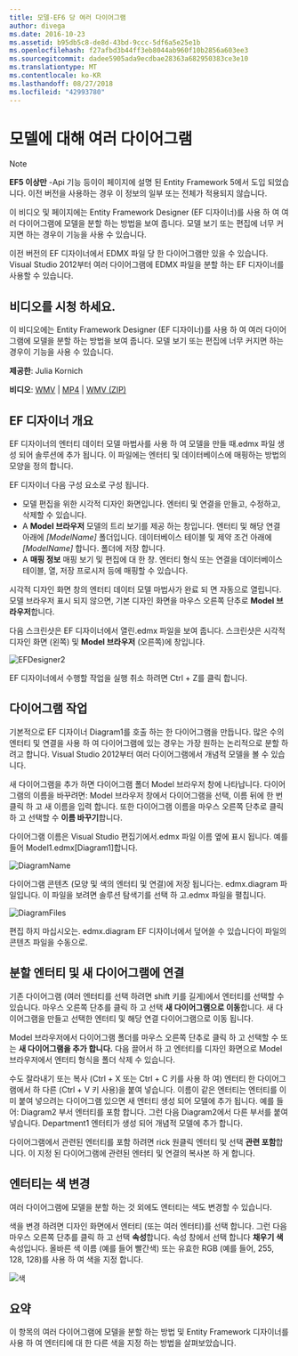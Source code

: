 ```yaml
---
title: 모델-EF6 당 여러 다이어그램
author: divega
ms.date: 2016-10-23
ms.assetid: b95db5c8-de8d-43bd-9ccc-5df6a5e25e1b
ms.openlocfilehash: f27afbd3b44ff3eb8044ab960f10b2856a603ee3
ms.sourcegitcommit: dadee5905ada9ecdbae28363a682950383ce3e10
ms.translationtype: MT
ms.contentlocale: ko-KR
ms.lasthandoff: 08/27/2018
ms.locfileid: "42993780"
---
```

# <a name="multiple-diagrams-per-model"></a>모델에 대해 여러 다이어그램
> [!NOTE]
> **EF5 이상만** -Api 기능 등이이 페이지에 설명 된 Entity Framework 5에서 도입 되었습니다. 이전 버전을 사용하는 경우 이 정보의 일부 또는 전체가 적용되지 않습니다.

이 비디오 및 페이지에는 Entity Framework Designer (EF 디자이너)를 사용 하 여 여러 다이어그램에 모델을 분할 하는 방법을 보여 줍니다. 모델 보기 또는 편집에 너무 커지면 하는 경우이 기능을 사용 수 있습니다.

이전 버전의 EF 디자이너에서 EDMX 파일 당 한 다이어그램만 있을 수 있습니다. Visual Studio 2012부터 여러 다이어그램에 EDMX 파일을 분할 하는 EF 디자이너를 사용할 수 있습니다.

## <a name="watch-the-video"></a>비디오를 시청 하세요.
이 비디오에는 Entity Framework Designer (EF 디자이너)를 사용 하 여 여러 다이어그램에 모델을 분할 하는 방법을 보여 줍니다. 모델 보기 또는 편집에 너무 커지면 하는 경우이 기능을 사용 수 있습니다.

**제공한**: Julia Kornich

**비디오**: [WMV](http://download.microsoft.com/download/5/C/2/5C2B52AB-5532-426F-B078-1E253341B5FA/HDI-ITPro-MSDN-winvideo-multiplediagrams.wmv) | [MP4](http://download.microsoft.com/download/5/C/2/5C2B52AB-5532-426F-B078-1E253341B5FA/HDI-ITPro-MSDN-mp4video-multiplediagrams.m4v) | [WMV (ZIP)](http://download.microsoft.com/download/5/C/2/5C2B52AB-5532-426F-B078-1E253341B5FA/HDI-ITPro-MSDN-winvideo-multiplediagrams.zip)

## <a name="ef-designer-overview"></a>EF 디자이너 개요

EF 디자이너의 엔터티 데이터 모델 마법사를 사용 하 여 모델을 만들 때.edmx 파일 생성 되어 솔루션에 추가 됩니다. 이 파일에는 엔터티 및 데이터베이스에 매핑하는 방법의 모양을 정의 합니다.

EF 디자이너 다음 구성 요소로 구성 됩니다.

-   모델 편집을 위한 시각적 디자인 화면입니다. 엔터티 및 연결을 만들고, 수정하고, 삭제할 수 있습니다.
-   A **Model 브라우저** 모델의 트리 보기를 제공 하는 창입니다.  엔터티 및 해당 연결 아래에 *\[ModelName\]* 폴더입니다. 데이터베이스 테이블 및 제약 조건 아래에  *\[ModelName\]* 합니다. 폴더에 저장 합니다.
-   A **매핑 정보** 매핑 보기 및 편집에 대 한 창. 엔터티 형식 또는 연결을 데이터베이스 테이블, 열, 저장 프로시저 등에 매핑할 수 있습니다. 

시각적 디자인 화면 창의 엔터티 데이터 모델 마법사가 완료 되 면 자동으로 열립니다. 모델 브라우저 표시 되지 않으면, 기본 디자인 화면을 마우스 오른쪽 단추로 **Model 브라우저**합니다.

다음 스크린샷은 EF 디자이너에서 열린.edmx 파일을 보여 줍니다. 스크린샷은 시각적 디자인 화면 (왼쪽) 및 **Model 브라우저** (오른쪽)에 창입니다.

![EFDesigner2](~/ef6/media/efdesigner2.png)

EF 디자이너에서 수행할 작업을 실행 취소 하려면 Ctrl + Z를 클릭 합니다.

## <a name="working-with-diagrams"></a>다이어그램 작업

기본적으로 EF 디자이너 Diagram1를 호출 하는 한 다이어그램을 만듭니다. 많은 수의 엔터티 및 연결을 사용 하 여 다이어그램에 있는 경우는 가장 원하는 논리적으로 분할 하려고 합니다. Visual Studio 2012부터 여러 다이어그램에서 개념적 모델을 볼 수 있습니다.   

새 다이어그램을 추가 하면 다이어그램 폴더 Model 브라우저 창에 나타납니다. 다이어그램의 이름을 바꾸려면: Model 브라우저 창에서 다이어그램을 선택, 이름 뒤에 한 번 클릭 하 고 새 이름을 입력 합니다.  또한 다이어그램 이름을 마우스 오른쪽 단추로 클릭 하 고 선택할 수 **이름 바꾸기**합니다.

다이어그램 이름은 Visual Studio 편집기에서.edmx 파일 이름 옆에 표시 됩니다. 예를 들어 Model1.edmx\[Diagram1\]합니다.

![DiagramName](~/ef6/media/diagramname.png)

다이어그램 콘텐츠 (모양 및 색의 엔터티 및 연결)에 저장 됩니다는. edmx.diagram 파일입니다. 이 파일을 보려면 솔루션 탐색기를 선택 하 고.edmx 파일을 펼칩니다. 

![DiagramFiles](~/ef6/media/diagramfiles.png)

편집 하지 마십시오는. edmx.diagram EF 디자이너에서 덮어쓸 수 있습니다이 파일의 콘텐츠 파일을 수동으로.
 
## <a name="splitting-entities-and-associations-into-a-new-diagram"></a>분할 엔터티 및 새 다이어그램에 연결

기존 다이어그램 (여러 엔터티를 선택 하려면 shift 키를 길게)에서 엔터티를 선택할 수 있습니다. 마우스 오른쪽 단추를 클릭 하 고 선택 **새 다이어그램으로 이동**합니다. 새 다이어그램을 만들고 선택한 엔터티 및 해당 연결 다이어그램으로 이동 됩니다.

Model 브라우저에서 다이어그램 폴더를 마우스 오른쪽 단추로 클릭 하 고 선택할 수 또는 **새 다이어그램을 추가 합니다.** 다음 끌어서 하 고 엔터티를 디자인 화면으로 Model 브라우저에서 엔터티 형식을 폴더 삭제 수 있습니다.

수도 잘라내기 또는 복사 (Ctrl + X 또는 Ctrl + C 키를 사용 하 여) 엔터티 한 다이어그램에서 하 다른 (Ctrl + V 키 사용)을 붙여 넣습니다. 이름이 같은 엔터티는 엔터티를 이미 붙여 넣으려는 다이어그램 있으면 새 엔터티 생성 되어 모델에 추가 됩니다.  예를 들어: Diagram2 부서 엔터티를 포함 합니다. 그런 다음 Diagram2에서 다른 부서를 붙여넣습니다. Department1 엔터티가 생성 되어 개념적 모델에 추가 합니다.   

다이어그램에서 관련된 엔터티를 포함 하려면 rick 원클릭 엔터티 및 선택 **관련 포함**합니다. 이 지정 된 다이어그램에 관련된 엔터티 및 연결의 복사본 하 게 합니다.

## <a name="changing-the-color-of-entities"></a>엔터티는 색 변경

여러 다이어그램에 모델을 분할 하는 것 외에도 엔터티는 색도 변경할 수 있습니다.

색을 변경 하려면 디자인 화면에서 엔터티 (또는 여러 엔터티)를 선택 합니다. 그런 다음 마우스 오른쪽 단추를 클릭 하 고 선택 **속성**합니다. 속성 창에서 선택 합니다 **채우기 색** 속성입니다. 올바른 색 이름 (예를 들어 빨간색) 또는 유효한 RGB (예를 들어, 255, 128, 128)를 사용 하 여 색을 지정 합니다. 

![색](~/ef6/media/color.png)

## <a name="summary"></a>요약

이 항목의 여러 다이어그램에 모델을 분할 하는 방법 및 Entity Framework 디자이너를 사용 하 여 엔터티에 대 한 다른 색을 지정 하는 방법을 살펴보았습니다. 
